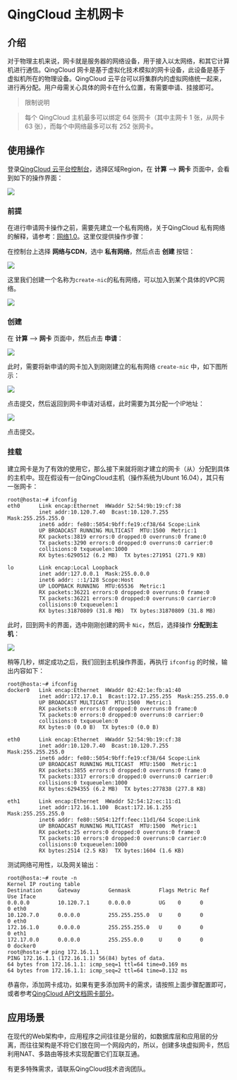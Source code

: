 ---
---

# QingCloud 主机网卡

## 介绍

对于物理主机来说，网卡就是服务器的网络设备，用于接入以太网络，和其它计算机进行通信。QingCloud 网卡是基于虚拟化技术模拟的网卡设备，此设备是基于虚拟机所在的物理设备。QingCloud 云平台可以将集群内的虚拟网络统一起来，进行再分配。用户毋需关心具体的网卡在什么位置，有需要申请、挂接即可。


> 限制说明

> 每个 QingCloud 主机最多可以绑定 64 张网卡（其中主网卡 1 张，从网卡 63 张），而每个中网络最多可以有 252 张网卡。

## 使用操作

登录[QingCloud 云平台控制台](https://console.qingcloud.com/sh1a/nics/)，选择区域Region，在 **计算** --> **网卡** 页面中，会看到如下的操作界面：

![](./_images/nic_ui.png)

### 前提

在进行申请网卡操作之前，需要先建立一个私有网络，关于QingCloud 私有网络的解释，请参考：[网络1.0](https://docs.qingcloud.com/product/network/topology)。这里仅提供操作步骤：

在控制台上选择 **网络与CDN**，选中 **私有网络**，然后点击 **创建** 按钮：

![](./_images/nic_new_vxnet.png)

这里我们创建一个名称为```create-nic```的私有网络，可以加入到某个具体的VPC网络。

![](./_images/nic_vxnet_add_vpc.png)

### 创建

在 **计算** --> **网卡** 页面中，然后点击 **申请**：

![](./_images/nic_request_nic.png)

此时，需要将新申请的网卡加入到刚刚建立的私有网络 ```create-nic``` 中，如下图所示：

![](./_images/nic_allocation_vxnet_to_nic.png)

点击提交，然后返回到网卡申请对话框，此时需要为其分配一个IP地址：

![](./_images/nic_allocation_internal_ip.png)

点击提交。

### 挂载

建立网卡是为了有效的使用它，那么接下来就将刚才建立的网卡（从）分配到具体的主机中。现在假设有一台QingCloud主机（操作系统为Ubunt 16.04），其只有一张网卡：

```
root@hosta:~# ifconfig
eth0      Link encap:Ethernet  HWaddr 52:54:9b:19:cf:38
          inet addr:10.120.7.40  Bcast:10.120.7.255  Mask:255.255.255.0
          inet6 addr: fe80::5054:9bff:fe19:cf38/64 Scope:Link
          UP BROADCAST RUNNING MULTICAST  MTU:1500  Metric:1
          RX packets:3819 errors:0 dropped:0 overruns:0 frame:0
          TX packets:3290 errors:0 dropped:0 overruns:0 carrier:0
          collisions:0 txqueuelen:1000
          RX bytes:6290512 (6.2 MB)  TX bytes:271951 (271.9 KB)

lo        Link encap:Local Loopback
          inet addr:127.0.0.1  Mask:255.0.0.0
          inet6 addr: ::1/128 Scope:Host
          UP LOOPBACK RUNNING  MTU:65536  Metric:1
          RX packets:36221 errors:0 dropped:0 overruns:0 frame:0
          TX packets:36221 errors:0 dropped:0 overruns:0 carrier:0
          collisions:0 txqueuelen:1
          RX bytes:31870809 (31.8 MB)  TX bytes:31870809 (31.8 MB)
```

此时，回到网卡的界面，选中刚刚创建的网卡 ```Nic```，然后，选择操作 **分配到主机**：

![](./_images/nic_allocation_to_host.png)

稍等几秒，绑定成功之后，我们回到主机操作界面，再执行 ```ifconfig``` 的时候，输出内容如下：

```
root@hosta:~# ifconfig
docker0   Link encap:Ethernet  HWaddr 02:42:1e:fb:a1:40
          inet addr:172.17.0.1  Bcast:172.17.255.255  Mask:255.255.0.0
          UP BROADCAST MULTICAST  MTU:1500  Metric:1
          RX packets:0 errors:0 dropped:0 overruns:0 frame:0
          TX packets:0 errors:0 dropped:0 overruns:0 carrier:0
          collisions:0 txqueuelen:0
          RX bytes:0 (0.0 B)  TX bytes:0 (0.0 B)

eth0      Link encap:Ethernet  HWaddr 52:54:9b:19:cf:38
          inet addr:10.120.7.40  Bcast:10.120.7.255  Mask:255.255.255.0
          inet6 addr: fe80::5054:9bff:fe19:cf38/64 Scope:Link
          UP BROADCAST RUNNING MULTICAST  MTU:1500  Metric:1
          RX packets:3855 errors:0 dropped:0 overruns:0 frame:0
          TX packets:3317 errors:0 dropped:0 overruns:0 carrier:0
          collisions:0 txqueuelen:1000
          RX bytes:6294355 (6.2 MB)  TX bytes:277838 (277.8 KB)

eth1      Link encap:Ethernet  HWaddr 52:54:12:ec:11:d1
          inet addr:172.16.1.100  Bcast:172.16.1.255  Mask:255.255.255.0
          inet6 addr: fe80::5054:12ff:feec:11d1/64 Scope:Link
          UP BROADCAST RUNNING MULTICAST  MTU:1500  Metric:1
          RX packets:25 errors:0 dropped:0 overruns:0 frame:0
          TX packets:10 errors:0 dropped:0 overruns:0 carrier:0
          collisions:0 txqueuelen:1000
          RX bytes:2514 (2.5 KB)  TX bytes:1604 (1.6 KB)

```

测试网络可用性，以及网关输出：

```
root@hosta:~# route -n
Kernel IP routing table
Destination     Gateway         Genmask         Flags Metric Ref    Use Iface
0.0.0.0         10.120.7.1      0.0.0.0         UG    0      0        0 eth0
10.120.7.0      0.0.0.0         255.255.255.0   U     0      0        0 eth0
172.16.1.0      0.0.0.0         255.255.255.0   U     0      0        0 eth1
172.17.0.0      0.0.0.0         255.255.0.0     U     0      0        0 docker0
root@hosta:~# ping 172.16.1.1
PING 172.16.1.1 (172.16.1.1) 56(84) bytes of data.
64 bytes from 172.16.1.1: icmp_seq=1 ttl=64 time=0.169 ms
64 bytes from 172.16.1.1: icmp_seq=2 ttl=64 time=0.132 ms

```

恭喜你，添加网卡成功，如果有更多添加网卡的需求，请按照上面步骤配置即可，或者参考[QingCloud API文档网卡部分](https://docs.qingcloud.com/product/api/action/nic/index.html)。

## 应用场景

在现代的Web架构中，应用程序之间往往是分层的，如数据库层和应用层的分离，而往往架构是不将它们放在同一个网段内的，所以，创建多块虚拟网卡，然后利用NAT、多路由等技术实现配置它们互联互通。

有更多特殊需求，请联系QingCloud技术咨询团队。
